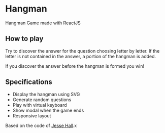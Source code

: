 # Hangman
Hangman Game made with ReactJS

## How to play
Try to discover the answer for the question choosing letter by letter. If the letter is not contained in the answer, a portion of the hangman is added.

If you discover the answer before the hangman is formed you win!


## Specifications
- Display the hangman using SVG
- Generate random questions
- Play with virtual keyboard
- Show modal when the game ends
- Responsive layout


Based on the code of <a href="https://github.com/codeSTACKr/hangman-react">Jesse Hall</a>.x